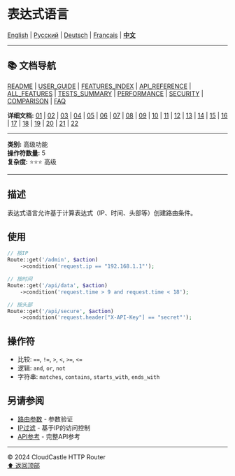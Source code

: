 # 表达式语言

[English](../../en/features/13_EXPRESSION_LANGUAGE.md) | [Русский](../../ru/features/13_EXPRESSION_LANGUAGE.md) | [Deutsch](../../de/features/13_EXPRESSION_LANGUAGE.md) | [Français](../../fr/features/13_EXPRESSION_LANGUAGE.md) | [**中文**](13_EXPRESSION_LANGUAGE.md)

---

## 📚 文档导航

[README](../../README.md) | [USER_GUIDE](../USER_GUIDE.md) | [FEATURES_INDEX](../FEATURES_INDEX.md) | [API_REFERENCE](../API_REFERENCE.md) | [ALL_FEATURES](../ALL_FEATURES.md) | [TESTS_SUMMARY](../TESTS_SUMMARY.md) | [PERFORMANCE](../PERFORMANCE_ANALYSIS.md) | [SECURITY](../SECURITY_REPORT.md) | [COMPARISON](../COMPARISON.md) | [FAQ](../FAQ.md)

**详细文档:** [01](01_BASIC_ROUTING.md) | [02](02_ROUTE_PARAMETERS.md) | [03](03_ROUTE_GROUPS.md) | [04](04_RATE_LIMITING.md) | [05](05_IP_FILTERING.md) | [06](06_MIDDLEWARE.md) | [07](07_NAMED_ROUTES.md) | [08](08_TAGS.md) | [09](09_HELPER_FUNCTIONS.md) | [10](10_ROUTE_SHORTCUTS.md) | [11](11_ROUTE_MACROS.md) | [12](12_URL_GENERATION.md) | [13](13_EXPRESSION_LANGUAGE.md) | [14](14_CACHING.md) | [15](15_PLUGINS.md) | [16](16_LOADERS.md) | [17](17_PSR_SUPPORT.md) | [18](18_ACTION_RESOLVER.md) | [19](19_STATISTICS.md) | [20](20_SECURITY.md) | [21](21_EXCEPTIONS.md) | [22](22_CLI_TOOLS.md)

---

**类别:** 高级功能  
**操作符数量:** 5  
**复杂度:** ⭐⭐⭐ 高级

---

## 描述

表达式语言允许基于计算表达式（IP、时间、头部等）创建路由条件。

## 使用

```php
// 按IP
Route::get('/admin', $action)
    ->condition('request.ip == "192.168.1.1"');

// 按时间
Route::get('/api/data', $action)
    ->condition('request.time > 9 and request.time < 18');

// 按头部
Route::get('/api/secure', $action)
    ->condition('request.header["X-API-Key"] == "secret"');
```

## 操作符

- 比较: `==`, `!=`, `>`, `<`, `>=`, `<=`
- 逻辑: `and`, `or`, `not`
- 字符串: `matches`, `contains`, `starts_with`, `ends_with`

## 另请参阅

- [路由参数](02_ROUTE_PARAMETERS.md) - 参数验证
- [IP过滤](05_IP_FILTERING.md) - 基于IP的访问控制
- [API参考](../API_REFERENCE.md) - 完整API参考

---

© 2024 CloudCastle HTTP Router  
[⬆ 返回顶部](#表达式语言)